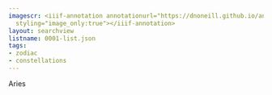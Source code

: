 ```yaml
---
imagescr: <iiif-annotation annotationurl="https://dnoneill.github.io/annotate/annotations/0001-6.json"
  styling="image_only:true"></iiif-annotation>
layout: searchview
listname: 0001-list.json
tags:
- zodiac
- constellations
---
```

Aries